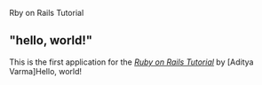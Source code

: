 Rby on Rails Tutorial

## "hello, world!"

This is the first application for the
[*Ruby on Rails Tutorial*](http://www.railstutorial.org/)
by [Aditya Varma]Hello, world!
